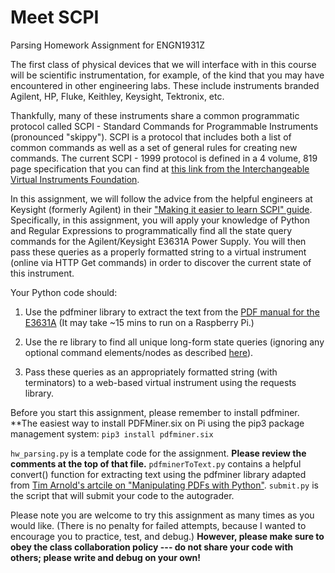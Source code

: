 # Meet SCPI
Parsing Homework Assignment for ENGN1931Z

The first class of physical devices that we will interface with in this course will be scientific instrumentation, for example, of the kind that you may have encountered in other engineering labs. These include instruments branded Agilent, HP, Fluke, Keithley, Keysight, Tektronix, etc.

Thankfully, many of these instruments share a common programmatic protocol called SCPI - Standard Commands for Programmable Instruments (pronounced "skippy"). SCPI is a protocol that includes both a list of common commands as well as a set of general rules for creating new commands. The current SCPI - 1999 protocol is defined in a 4 volume, 819 page specification that you can find at [this link from the Interchangeable Virtual Instruments Foundation](http://www.ivifoundation.org/docs/scpi-99.pdf).

In this assignment, we will follow the advice from the helpful engineers at Keysight (formerly Agilent) in their ["Making it easier to learn SCPI" guide](https://www.keysight.com/main/redirector.jspx?action=ref&lc=eng&cc=US&nfr=&ckey=1707043&cname=EDITORIAL). Specifically, in this assignment, you will apply your knowledge of Python and Regular Expressions to programmatically find all the state query commands for the Agilent/Keysight E3631A Power Supply. You will then pass these queries as a properly formatted string to a virtual instrument (online via HTTP Get commands) in order to discover the current state of this instrument.

Your Python code should:

1. Use the pdfminer library to extract the text from the [PDF manual for the E3631A](http://literature.cdn.keysight.com/litweb/pdf/E3631-90002.pdf) (It may take ~15 mins to run on a Raspberry Pi.)

2. Use the re library to find all unique long-form state queries (ignoring any optional command elements/nodes as described [here](http://www.keysight.com/upload/cmc_upload/All/FollowtheSCPILearningProcessandUsingtheTool.pdf?&cc=US&lc=eng)).

3. Pass these queries as an appropriately formatted string (with terminators) to a web-based virtual instrument using the requests library.

Before you start this assignment, please remember to install pdfminer. **The easiest way to install PDFMiner.six on Pi using the pip3 package management system: `pip3 install pdfminer.six`

`hw_parsing.py` is a template code for the assignment. **Please review the comments at the top of that file.**
`pdfminerToText.py` contains a helpful convert() function for extracting text using the pdfminer library adapted from [Tim Arnold's artcile on "Manipulating PDFs with Python"](https://www.binpress.com/tutorial/manipulating-pdfs-with-python/167). 
`submit.py` is the script that will submit your code to the autograder.

Please note you are welcome to try this assignment as many times as you would like. (There is no penalty for failed attempts, because I wanted to encourage you to practice, test, and debug.) **However, please make sure to obey the class collaboration policy --- do not share your code with others; please write and debug on your own!**
